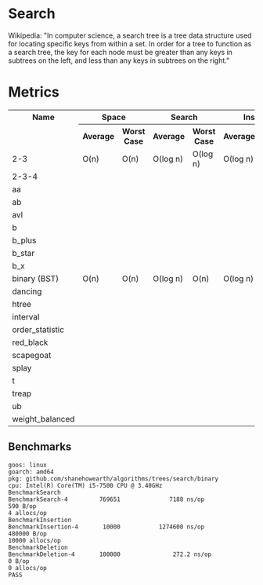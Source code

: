 # Search
Wikipedia: "In computer science, a search tree is a tree data structure used for
locating specific keys from within a set. In order for a tree to function as a
search tree, the key for each node must be greater than any keys in subtrees on
the left, and less than any keys in subtrees on the right."

# Metrics
<table>
    <tr>
        <th>Name</th>
        <th colspan="2" style="text-align:center">Space</th>
        <th colspan="2" style="text-align:center">Search</th>
        <th colspan="2" style="text-align:center">Insert</th>
        <th colspan="2" style="text-align:center">Delete</th>
    </tr>
    <tr>
        <td></td>
        <th style="text-align:center">Average</th>
        <th style="text-align:center">Worst Case</th>
        <th style="text-align:center">Average</th>
        <th style="text-align:center">Worst Case</th>
        <th style="text-align:center">Average</th>
        <th style="text-align:center">Worst Case</th>
        <th style="text-align:center">Average</th>
        <th style="text-align:center">Worst Case</th>
    </tr>
    <tr>
        <td>2-3</td>
        <td>O(n)</td>
        <td>O(n)</td>
        <td>O(log n)</td>
        <td>O(log n)</td>
        <td>O(log n)</td>
        <td>O(log n)</td>
        <td>O(log n)</td>
        <td>O(log n)</td>
    </tr>
    <tr>
        <td>2-3-4</td>
        <td></td>
        <td></td>
        <td></td>
        <td></td>
        <td></td>
        <td></td>
        <td></td>
        <td></td>
    </tr>
    <tr>
        <td>aa</td>
        <td></td>
        <td></td>
        <td></td>
        <td></td>
        <td></td>
        <td></td>
        <td></td>
        <td></td>
    </tr>
    <tr>
        <td>ab</td>
        <td></td>
        <td></td>
        <td></td>
        <td></td>
        <td></td>
        <td></td>
        <td></td>
        <td></td>
    </tr>
    <tr>
        <td>avl</td>
        <td></td>
        <td></td>
        <td></td>
        <td></td>
        <td></td>
        <td></td>
        <td></td>
        <td></td>
    </tr>
    <tr>
        <td>b</td>
        <td></td>
        <td></td>
        <td></td>
        <td></td>
        <td></td>
        <td></td>
        <td></td>
        <td></td>
    </tr>
    <tr>
        <td>b_plus</td>
        <td></td>
        <td></td>
        <td></td>
        <td></td>
        <td></td>
        <td></td>
        <td></td>
        <td></td>
    </tr>
    <tr>
        <td>b_star</td>
        <td></td>
        <td></td>
        <td></td>
        <td></td>
        <td></td>
        <td></td>
        <td></td>
        <td></td>
    </tr>
    <tr>
        <td>b_x</td>
        <td></td>
        <td></td>
        <td></td>
        <td></td>
        <td></td>
        <td></td>
        <td></td>
        <td></td>
    </tr>
    <tr>
        <td>binary (BST)</td>
        <td>O(n)</td>
        <td>O(n)</td>
        <td>O(log n)</td>
        <td>O(n)</td>
        <td>O(log n)</td>
        <td>O(n)</td>
        <td>O(log n)</td>
        <td>O(n)</td>
    </tr>
    <tr>
        <td>dancing</td>
        <td></td>
        <td></td>
        <td></td>
        <td></td>
        <td></td>
        <td></td>
        <td></td>
        <td></td>
    </tr>
    <tr>
        <td>htree</td>
        <td></td>
        <td></td>
        <td></td>
        <td></td>
        <td></td>
        <td></td>
        <td></td>
        <td></td>
    </tr>
    <tr>
        <td>interval</td>
        <td></td>
        <td></td>
        <td></td>
        <td></td>
        <td></td>
        <td></td>
        <td></td>
        <td></td>
    </tr>
    <tr>
        <td>order_statistic</td>
        <td></td>
        <td></td>
        <td></td>
        <td></td>
        <td></td>
        <td></td>
        <td></td>
        <td></td>
    </tr>
    <tr>
        <td>red_black</td>
        <td></td>
        <td></td>
        <td></td>
        <td></td>
        <td></td>
        <td></td>
        <td></td>
        <td></td>
    </tr>
    <tr>
        <td>scapegoat</td>
        <td></td>
        <td></td>
        <td></td>
        <td></td>
        <td></td>
        <td></td>
        <td></td>
        <td></td>
    </tr>
    <tr>
        <td>splay</td>
        <td></td>
        <td></td>
        <td></td>
        <td></td>
        <td></td>
        <td></td>
        <td></td>
        <td></td>
    </tr>
    <tr>
        <td>t</td>
        <td></td>
        <td></td>
        <td></td>
        <td></td>
        <td></td>
        <td></td>
        <td></td>
        <td></td>
    </tr>
    <tr>
        <td>treap</td>
        <td></td>
        <td></td>
        <td></td>
        <td></td>
        <td></td>
        <td></td>
        <td></td>
        <td></td>
    </tr>
    <tr>
        <td>ub</td>
        <td></td>
        <td></td>
        <td></td>
        <td></td>
        <td></td>
        <td></td>
        <td></td>
        <td></td>
    </tr>
    <tr>
        <td>weight_balanced</td>
        <td></td>
        <td></td>
        <td></td>
        <td></td>
        <td></td>
        <td></td>
        <td></td>
        <td></td>
    </tr>
</table>

## Benchmarks
```
goos: linux
goarch: amd64
pkg: github.com/shanehowearth/algorithms/trees/search/binary
cpu: Intel(R) Core(TM) i5-7500 CPU @ 3.40GHz
BenchmarkSearch
BenchmarkSearch-4         769651              7188 ns/op             590 B/op
4 allocs/op
BenchmarkInsertion
BenchmarkInsertion-4       10000           1274600 ns/op          480000 B/op
10000 allocs/op
BenchmarkDeletion
BenchmarkDeletion-4       100000               272.2 ns/op             0 B/op
0 allocs/op
PASS
```
